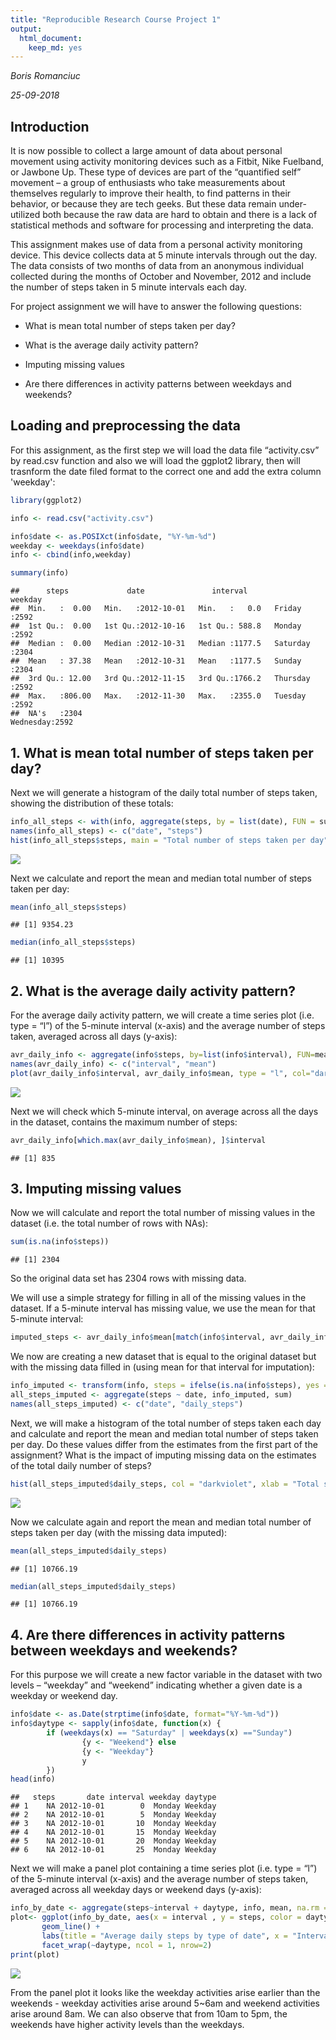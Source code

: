 ```yaml
---
title: "Reproducible Research Course Project 1"
output: 
  html_document: 
    keep_md: yes
---
```

*Boris Romanciuc*

*25-09-2018*



## Introduction

It is now possible to collect a large amount of data about personal movement using activity monitoring devices such as a Fitbit, Nike Fuelband, or Jawbone Up. These type of devices are part of the “quantified self” movement – a group of enthusiasts who take measurements about themselves regularly to improve their health, to find patterns in their behavior, or because they are tech geeks. But these data remain under-utilized both because the raw data are hard to obtain and there is a lack of statistical methods and software for processing and interpreting the data.

This assignment makes use of data from a personal activity monitoring device. This device collects data at 5 minute intervals through out the day. The data consists of two months of data from an anonymous individual collected during the months of October and November, 2012 and include the number of steps taken in 5 minute intervals each day.

For project assignment we will have to answer the following questions:

- What is mean total number of steps taken per day?

- What is the average daily activity pattern?

- Imputing missing values

- Are there differences in activity patterns between weekdays and weekends?

## Loading and preprocessing the data

For this assignment, as the first step we will load the data file “activity.csv” by read.csv function and also we will load the ggplot2 library, then will trasnform the date filed format to the correct one and add the extra column 'weekday':


```r
library(ggplot2)

info <- read.csv("activity.csv")

info$date <- as.POSIXct(info$date, "%Y-%m-%d")
weekday <- weekdays(info$date)
info <- cbind(info,weekday)

summary(info)
```

```
##      steps             date               interval           weekday    
##  Min.   :  0.00   Min.   :2012-10-01   Min.   :   0.0   Friday   :2592  
##  1st Qu.:  0.00   1st Qu.:2012-10-16   1st Qu.: 588.8   Monday   :2592  
##  Median :  0.00   Median :2012-10-31   Median :1177.5   Saturday :2304  
##  Mean   : 37.38   Mean   :2012-10-31   Mean   :1177.5   Sunday   :2304  
##  3rd Qu.: 12.00   3rd Qu.:2012-11-15   3rd Qu.:1766.2   Thursday :2592  
##  Max.   :806.00   Max.   :2012-11-30   Max.   :2355.0   Tuesday  :2592  
##  NA's   :2304                                           Wednesday:2592
```

## 1. What is mean total number of steps taken per day?

Next we will generate a histogram of the daily total number of steps taken, showing the distribution of these totals:


```r
info_all_steps <- with(info, aggregate(steps, by = list(date), FUN = sum, na.rm = TRUE))
names(info_all_steps) <- c("date", "steps")
hist(info_all_steps$steps, main = "Total number of steps taken per day", xlab = "Total steps taken per day", col = "darkviolet", ylim = c(0,20), breaks = seq(0,25000, by=2500))
```

![](PA1_template_files/figure-html/histogram-1.png)<!-- -->

Next we calculate and report the mean and median total number of steps taken per day:

```r
mean(info_all_steps$steps)
```

```
## [1] 9354.23
```


```r
median(info_all_steps$steps)
```

```
## [1] 10395
```


## 2. What is the average daily activity pattern?

For the average daily activity pattern, we will create a time series plot (i.e. type = “l”) of the 5-minute interval (x-axis) and the average number of steps taken, averaged across all days (y-axis):

```r
avr_daily_info <- aggregate(info$steps, by=list(info$interval), FUN=mean, na.rm=TRUE)
names(avr_daily_info) <- c("interval", "mean")
plot(avr_daily_info$interval, avr_daily_info$mean, type = "l", col="darkviolet", lwd = 2, xlab="Interval", ylab="Average number of steps", main="Average number of steps per intervals")
```

![](PA1_template_files/figure-html/average_daily-1.png)<!-- -->

Next we will check which 5-minute interval, on average across all the days in the dataset, contains the maximum number of steps:

```r
avr_daily_info[which.max(avr_daily_info$mean), ]$interval
```

```
## [1] 835
```

## 3. Imputing missing values

Now we will calculate and report the total number of missing values in the dataset (i.e. the total number of rows with NAs):

```r
sum(is.na(info$steps))
```

```
## [1] 2304
```

So the original data set has 2304 rows with missing data.

We will use a simple strategy for filling in all of the missing values in the dataset. If a 5-minute interval has missing value, we use the mean for that 5-minute interval:

```r
imputed_steps <- avr_daily_info$mean[match(info$interval, avr_daily_info$interval)]
```

We now are creating a new dataset that is equal to the original dataset but with the missing data filled in (using mean for that interval for imputation):

```r
info_imputed <- transform(info, steps = ifelse(is.na(info$steps), yes = imputed_steps, no = info$steps))
all_steps_imputed <- aggregate(steps ~ date, info_imputed, sum)
names(all_steps_imputed) <- c("date", "daily_steps")
```

Next, we will make a histogram of the total number of steps taken each day and calculate and report the mean and median total number of steps taken per day. Do these values differ from the estimates from the first part of the assignment? What is the impact of imputing missing data on the estimates of the total daily number of steps?


```r
hist(all_steps_imputed$daily_steps, col = "darkviolet", xlab = "Total steps per day", ylim = c(0,30), main = "Total number of steps taken each day (missing data imputed)", breaks = seq(0,25000,by=2500))
```

![](PA1_template_files/figure-html/hist_imputed-1.png)<!-- -->

Now we calculate again and report the mean and median total number of steps taken per day (with the missing data imputed):

```r
mean(all_steps_imputed$daily_steps)
```

```
## [1] 10766.19
```


```r
median(all_steps_imputed$daily_steps)
```

```
## [1] 10766.19
```

## 4. Are there differences in activity patterns between weekdays and weekends?

For this purpose we will create a new factor variable in the dataset with two levels – “weekday” and “weekend” indicating whether a given date is a weekday or weekend day.

```r
info$date <- as.Date(strptime(info$date, format="%Y-%m-%d"))
info$daytype <- sapply(info$date, function(x) {
        if (weekdays(x) == "Saturday" | weekdays(x) =="Sunday") 
                {y <- "Weekend"} else 
                {y <- "Weekday"}
                y
        })
head(info)
```

```
##   steps       date interval weekday daytype
## 1    NA 2012-10-01        0  Monday Weekday
## 2    NA 2012-10-01        5  Monday Weekday
## 3    NA 2012-10-01       10  Monday Weekday
## 4    NA 2012-10-01       15  Monday Weekday
## 5    NA 2012-10-01       20  Monday Weekday
## 6    NA 2012-10-01       25  Monday Weekday
```


Next we will make a panel plot containing a time series plot (i.e. type = “l”) of the 5-minute interval (x-axis) and the average number of steps taken, averaged across all weekday days or weekend days (y-axis):

```r
info_by_date <- aggregate(steps~interval + daytype, info, mean, na.rm = TRUE)
plot<- ggplot(info_by_date, aes(x = interval , y = steps, color = daytype)) +
       geom_line() +
       labs(title = "Average daily steps by type of date", x = "Interval", y = "Average number of steps") +
       facet_wrap(~daytype, ncol = 1, nrow=2)
print(plot)
```

![](PA1_template_files/figure-html/plot_day-1.png)<!-- -->

From the panel plot it looks like the weekday activities arise earlier than the weekends - weekday activities arise around 5~6am and weekend activities arise around 8am. We can also observe that from 10am to 5pm, the weekends have higher activity levels than the weekdays.

